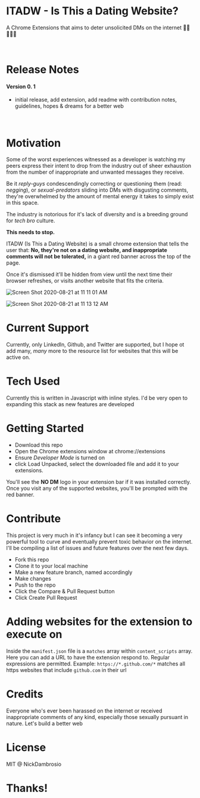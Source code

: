 # ITADW - Is This a Dating Website?

A Chrome Extensions that aims to deter unsolicited DMs on the internet 🙅‍♀️🙅‍♂️🙅

<br>

# Release Notes

#### Version 0. 1

- initial release, add extension, add readme with contribution notes, guidelines, hopes & dreams for a better web
  <br><br><br>

# Motivation

Some of the worst experiences witnessed as a developer is watching my peers express their intent to drop from the industry out of sheer exhaustion from the number of inappropriate and unwanted messages they receive.

Be it _reply-guys_ condescendingly correcting or questioning them (read: _negging_), or _sexual-predators_ sliding into DMs with disgusting comments, they're overwhelmed by the amount of mental energy it takes to simply exist in this space.

The industry is notorious for it's lack of diversity and is a breeding ground for _tech bro_ culture.

**This needs to stop.**

ITADW (Is This a Dating Website) is a small chrome extension that tells the user that: **No, they're not on a dating website, and inappropriate comments will not be tolerated,** in a giant red banner across the top of the page.

Once it's dismissed it'll be hidden from view until the next time their browser refreshes, or visits another website that fits the criteria.

![Screen Shot 2020-08-21 at 11 11 01 AM](https://user-images.githubusercontent.com/34214595/90916907-306d5c00-e39f-11ea-97b0-68379e2e4666.png)

![Screen Shot 2020-08-21 at 11 13 12 AM](https://user-images.githubusercontent.com/34214595/90917025-5266de80-e39f-11ea-904a-44841f362e64.png)

# Current Support

Currently, only LinkedIn, Github, and Twitter are supported, but I hope ot add many, _many_ more to the resource list for websites that this will be active on.

# Tech Used

Currently this is written in Javascript with inline styles. I'd be very open to expanding this stack as new features are developed

# Getting Started

- Download this repo
- Open the Chrome extensions window at chrome://extensions
- Ensure _Developer Mode_ is turned on
- click Load Unpacked, select the downloaded file and add it to your extensions.

You'll see the **NO DM** logo in your extension bar if it was installed correctly. Once you visit any of the supported websites, you'll be prompted with the red banner.

# Contribute

This project is very much in it's infancy but I can see it becoming a very powerful tool to curve and eventually prevent toxic behavior on the internet. I'll be compiling a list of issues and future features over the next few days.

- Fork this repo
- Clone it to your local machine
- Make a new feature branch, named accordingly
- Make changes
- Push to the repo
- Click the Compare & Pull Request button
- Click Create Pull Request

# Adding websites for the extension to execute on

Inside the `manifest.json` file is a `matches` array within `content_scripts` array. <br>
Here you can add a URL to have the extension respond to. Regular expressions are permitted.
Example: `https://*.github.com/*` matches all https websites that include `github.com` in their url

# Credits

Everyone who's ever been harassed on the internet or received inappropriate comments of any kind, especially those sexually pursuant in nature. Let's build a better web

# License

MIT @ NickDambrosio

# Thanks!

